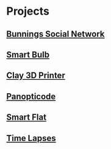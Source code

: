 # Projects

## [Bunnings Social Network](bsn.md)
## [Smart Bulb](bulb.md)
## [Clay 3D Printer](clay_printer.md)
## [Panopticode](panopticode.md)
## [Smart Flat](smart_flat.md)
## [Time Lapses](timelapse.md)